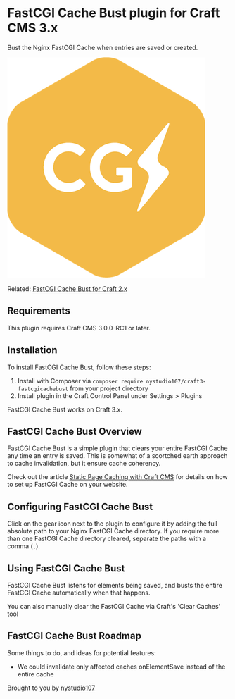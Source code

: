 # FastCGI Cache Bust plugin for Craft CMS 3.x

Bust the Nginx FastCGI Cache when entries are saved or created.

![Screenshot](resources/img/plugin-logo.png)

Related: [FastCGI Cache Bust for Craft 2.x](https://github.com/nystudio107/fastcgicachebust)

## Requirements

This plugin requires Craft CMS 3.0.0-RC1 or later.

## Installation

To install FastCGI Cache Bust, follow these steps:

1. Install with Composer via `composer require nystudio107/craft3-fastcgicachebust` from your project directory
2. Install plugin in the Craft Control Panel under Settings > Plugins

FastCGI Cache Bust works on Craft 3.x.

## FastCGI Cache Bust Overview

FastCGI Cache Bust is a simple plugin that clears your entire FastCGI Cache any time an entry is saved. This is somewhat of a scortched earth approach to cache invalidation, but it ensure cache coherency.

Check out the article [Static Page Caching with Craft CMS](https://nystudio107.com/blog/static-caching-with-craft-cms) for details on how to set up FastCGI Cache on your website.

## Configuring FastCGI Cache Bust

Click on the gear icon next to the plugin to configure it by adding the full absolute path to your Nginx FastCGI Cache directory. If you require more than one FastCGI Cache directory cleared, separate the paths with a comma (`,`).

## Using FastCGI Cache Bust

FastCGI Cache Bust listens for elements being saved, and busts the entire FastCGI Cache automatically when that happens.

You can also manually clear the FastCGI Cache via Craft's 'Clear Caches' tool

## FastCGI Cache Bust Roadmap

Some things to do, and ideas for potential features:

* We could invalidate only affected caches onElementSave instead of the entire cache

Brought to you by [nystudio107](https://nystudio107.com)
